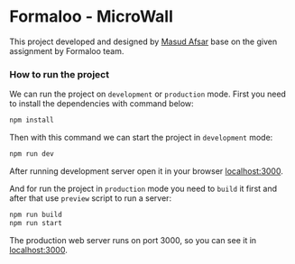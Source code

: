 # Formaloo - MicroWall

This project developed and designed by [Masud Afsar](https://github.com/masudafsar) base on the given assignment by Formaloo team.



### How to run the project

We can run the project on `development` or `production` mode. First you need to install the dependencies with command below:

```sh
npm install
```

Then with this command we can start the project in `development` mode:

```sh
npm run dev
```

After running development server open it in your browser [localhost:3000](http://localhost:3000/).

And for run the project in `production` mode you need to `build` it first and after that use `preview` script to run a server:

```sh
npm run build
npm run start
```

The production web server runs on port 3000, so you can see it in [localhost:3000](http://localhost:3000/).

